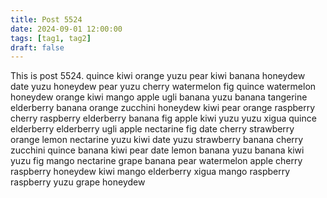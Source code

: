 ```yaml
---
title: Post 5524
date: 2024-09-01 12:00:00
tags: [tag1, tag2]
draft: false
---
```

This is post 5524.
quince
kiwi
orange
yuzu
pear
kiwi
banana
honeydew
date
yuzu
honeydew
pear
yuzu
cherry
watermelon
fig
quince
watermelon
honeydew
orange
kiwi
mango
apple
ugli
banana
yuzu
banana
tangerine
elderberry
banana
orange
zucchini
honeydew
kiwi
pear
orange
raspberry
cherry
raspberry
elderberry
banana
fig
apple
kiwi
yuzu
yuzu
xigua
quince
elderberry
elderberry
ugli
apple
nectarine
fig
date
cherry
strawberry
orange
lemon
nectarine
yuzu
kiwi
date
yuzu
strawberry
banana
cherry
zucchini
quince
banana
kiwi
pear
date
lemon
banana
yuzu
banana
kiwi
yuzu
fig
mango
nectarine
grape
banana
pear
watermelon
apple
cherry
raspberry
honeydew
kiwi
mango
elderberry
xigua
mango
raspberry
raspberry
yuzu
grape
honeydew
